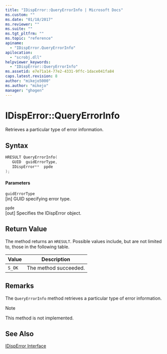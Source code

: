 ```yaml
---
title: "IDispError::QueryErrorInfo | Microsoft Docs"
ms.custom: ""
ms.date: "01/18/2017"
ms.reviewer: ""
ms.suite: ""
ms.tgt_pltfrm: ""
ms.topic: "reference"
apiname: 
  - "IDispError.QueryErrorInfo"
apilocation: 
  - "scrobj.dll"
helpviewer_keywords: 
  - "IDispError::QueryErrorInfo"
ms.assetid: e7e71a14-77e2-4331-9ffc-1dace041fa84
caps.latest.revision: 8
author: "mikejo5000"
ms.author: "mikejo"
manager: "ghogen"
---
```

# IDispError::QueryErrorInfo
Retrieves a particular type of error information.  
  
## Syntax  
  
```cpp
HRESULT QueryErrorInfo(  
   GUID  guidErrorType,  
   IDispError**  ppde  
);  
```  
  
#### Parameters  
 `guidErrorType`  
 [in] GUID specifying error type.  
  
 `ppde`  
 [out] Specifies the IDispError object.  
  
## Return Value  
 The method returns an `HRESULT`. Possible values include, but are not limited to, those in the following table.  
  
|Value|Description|  
|-----------|-----------------|  
|`S_OK`|The method succeeded.|  
  
## Remarks  
 The `QueryErrorInfo` method retrieves a particular type of error information.  
  
> [!NOTE]
> This method is not implemented.  
  
## See Also  
 [IDispError Interface](../../winscript/reference/idisperror-interface.md)